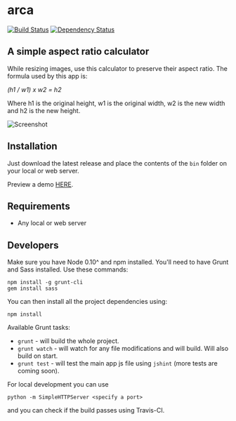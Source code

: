 arca
=======

[![Build Status](https://travis-ci.org/stefanbc/arca.svg?branch=master)](https://travis-ci.org/stefanbc/arca) [![Dependency Status](https://www.versioneye.com/user/projects/57548c067757a00034dc42c4/badge.svg?style=flat)](https://www.versioneye.com/user/projects/57548c067757a00034dc42c4)

A simple aspect ratio calculator
--

While resizing images, use this calculator to preserve their aspect ratio. The formula used by this app is:

*(h1 / w1) x w2 = h2*

Where h1 is the original height, w1 is the original width, w2 is the new width and h2 is the new height.

![Screenshot](https://i.imgur.com/OYghw7m.png)

Installation
--

Just download the latest release and place the contents of the `bin` folder on your local or web server.

Preview a demo [HERE](http://stefanbc.github.io/arca).

Requirements
--

* Any local or web server

Developers
--

Make sure you have Node 0.10^ and npm installed. You'll need to have Grunt and Sass installed. Use these commands:

```
npm install -g grunt-cli
gem install sass
```

You can then install all the project dependencies using:

```
npm install
```

Available Grunt tasks:

* `grunt` - will build the whole project.
* `grunt watch` - will watch for any file modifications and will build. Will also build on start.
* `grunt test` - will test the main app js file using `jshint` (more tests are coming soon).

For local development you can use 

```
python -m SimpleHTTPServer <specify a port>
```

and you can check if the build passes using Travis-CI.
